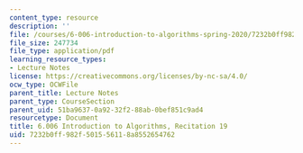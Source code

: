 ```yaml
---
content_type: resource
description: ''
file: /courses/6-006-introduction-to-algorithms-spring-2020/7232b0ff982f501556118a8552654762_MIT6_006S20_r19.pdf
file_size: 247734
file_type: application/pdf
learning_resource_types:
- Lecture Notes
license: https://creativecommons.org/licenses/by-nc-sa/4.0/
ocw_type: OCWFile
parent_title: Lecture Notes
parent_type: CourseSection
parent_uid: 51ba9637-0a92-32f2-88ab-0bef851c9ad4
resourcetype: Document
title: 6.006 Introduction to Algorithms, Recitation 19
uid: 7232b0ff-982f-5015-5611-8a8552654762
---
```

